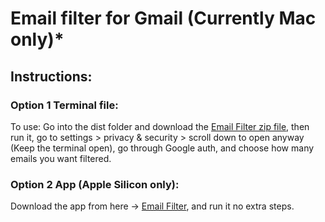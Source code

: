 # Email filter for Gmail (Currently Mac only)*

## Instructions:
### Option 1 Terminal file:
To use:
Go into the dist folder and download the [Email Filter zip file](dist/EmailFilter.zip), then run it, go to settings > privacy & security > scroll down to open anyway
(Keep the terminal open),
go through Google auth,
and choose how many emails you want filtered.

### Option 2 App (Apple Silicon only):
Download the app from here -> [Email Filter](dist/EmailFilter.zip), and run it no extra steps.